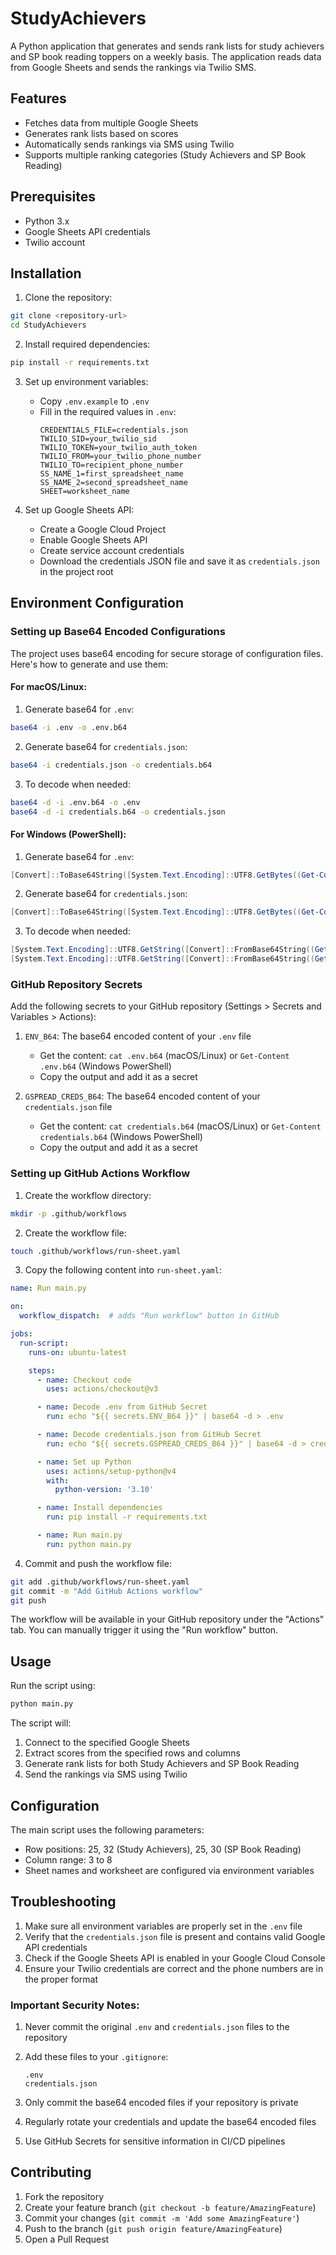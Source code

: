 # StudyAchievers

A Python application that generates and sends rank lists for study achievers and SP book reading toppers on a weekly basis. The application reads data from Google Sheets and sends the rankings via Twilio SMS.

## Features

- Fetches data from multiple Google Sheets
- Generates rank lists based on scores
- Automatically sends rankings via SMS using Twilio
- Supports multiple ranking categories (Study Achievers and SP Book Reading)

## Prerequisites

- Python 3.x
- Google Sheets API credentials
- Twilio account

## Installation

1. Clone the repository:
```bash
git clone <repository-url>
cd StudyAchievers
```

2. Install required dependencies:
```bash
pip install -r requirements.txt
```

3. Set up environment variables:
   - Copy `.env.example` to `.env`
   - Fill in the required values in `.env`:
     ```
     CREDENTIALS_FILE=credentials.json
     TWILIO_SID=your_twilio_sid
     TWILIO_TOKEN=your_twilio_auth_token
     TWILIO_FROM=your_twilio_phone_number
     TWILIO_TO=recipient_phone_number
     SS_NAME_1=first_spreadsheet_name
     SS_NAME_2=second_spreadsheet_name
     SHEET=worksheet_name
     ```

4. Set up Google Sheets API:
   - Create a Google Cloud Project
   - Enable Google Sheets API
   - Create service account credentials
   - Download the credentials JSON file and save it as `credentials.json` in the project root

## Environment Configuration

### Setting up Base64 Encoded Configurations

The project uses base64 encoding for secure storage of configuration files. Here's how to generate and use them:

#### For macOS/Linux:

1. Generate base64 for `.env`:
```bash
base64 -i .env -o .env.b64
```

2. Generate base64 for `credentials.json`:
```bash
base64 -i credentials.json -o credentials.b64
```

3. To decode when needed:
```bash
base64 -d -i .env.b64 -o .env
base64 -d -i credentials.b64 -o credentials.json
```

#### For Windows (PowerShell):

1. Generate base64 for `.env`:
```powershell
[Convert]::ToBase64String([System.Text.Encoding]::UTF8.GetBytes((Get-Content -Path ".env" -Raw))) | Set-Content -Path ".env.b64"
```

2. Generate base64 for `credentials.json`:
```powershell
[Convert]::ToBase64String([System.Text.Encoding]::UTF8.GetBytes((Get-Content -Path "credentials.json" -Raw))) | Set-Content -Path "credentials.b64"
```

3. To decode when needed:
```powershell
[System.Text.Encoding]::UTF8.GetString([Convert]::FromBase64String((Get-Content -Path ".env.b64"))) | Set-Content -Path ".env"
[System.Text.Encoding]::UTF8.GetString([Convert]::FromBase64String((Get-Content -Path "credentials.b64"))) | Set-Content -Path "credentials.json"
```

### GitHub Repository Secrets

Add the following secrets to your GitHub repository (Settings > Secrets and Variables > Actions):

1. `ENV_B64`: The base64 encoded content of your `.env` file
   - Get the content: `cat .env.b64` (macOS/Linux) or `Get-Content .env.b64` (Windows PowerShell)
   - Copy the output and add it as a secret

2. `GSPREAD_CREDS_B64`: The base64 encoded content of your `credentials.json` file
   - Get the content: `cat credentials.b64` (macOS/Linux) or `Get-Content credentials.b64` (Windows PowerShell)
   - Copy the output and add it as a secret

### Setting up GitHub Actions Workflow

1. Create the workflow directory:
```bash
mkdir -p .github/workflows
```

2. Create the workflow file:
```bash
touch .github/workflows/run-sheet.yaml
```

3. Copy the following content into `run-sheet.yaml`:
```yaml
name: Run main.py

on:
  workflow_dispatch:  # adds "Run workflow" button in GitHub

jobs:
  run-script:
    runs-on: ubuntu-latest

    steps:
      - name: Checkout code
        uses: actions/checkout@v3

      - name: Decode .env from GitHub Secret
        run: echo "${{ secrets.ENV_B64 }}" | base64 -d > .env

      - name: Decode credentials.json from GitHub Secret
        run: echo "${{ secrets.GSPREAD_CREDS_B64 }}" | base64 -d > credentials.json

      - name: Set up Python
        uses: actions/setup-python@v4
        with:
          python-version: '3.10'

      - name: Install dependencies
        run: pip install -r requirements.txt

      - name: Run main.py
        run: python main.py
```

4. Commit and push the workflow file:
```bash
git add .github/workflows/run-sheet.yaml
git commit -m "Add GitHub Actions workflow"
git push
```

The workflow will be available in your GitHub repository under the "Actions" tab. You can manually trigger it using the "Run workflow" button.

## Usage

Run the script using:
```bash
python main.py
```

The script will:
1. Connect to the specified Google Sheets
2. Extract scores from the specified rows and columns
3. Generate rank lists for both Study Achievers and SP Book Reading
4. Send the rankings via SMS using Twilio

## Configuration

The main script uses the following parameters:
- Row positions: 25, 32 (Study Achievers), 25, 30 (SP Book Reading)
- Column range: 3 to 8
- Sheet names and worksheet are configured via environment variables

## Troubleshooting

1. Make sure all environment variables are properly set in the `.env` file
2. Verify that the `credentials.json` file is present and contains valid Google API credentials
3. Check if the Google Sheets API is enabled in your Google Cloud Console
4. Ensure your Twilio credentials are correct and the phone numbers are in the proper format

### Important Security Notes:

1. Never commit the original `.env` and `credentials.json` files to the repository
2. Add these files to your `.gitignore`:
   ```
   .env
   credentials.json
   ```

3. Only commit the base64 encoded files if your repository is private
4. Regularly rotate your credentials and update the base64 encoded files
5. Use GitHub Secrets for sensitive information in CI/CD pipelines

## Contributing

1. Fork the repository
2. Create your feature branch (`git checkout -b feature/AmazingFeature`)
3. Commit your changes (`git commit -m 'Add some AmazingFeature'`)
4. Push to the branch (`git push origin feature/AmazingFeature`)
5. Open a Pull Request

